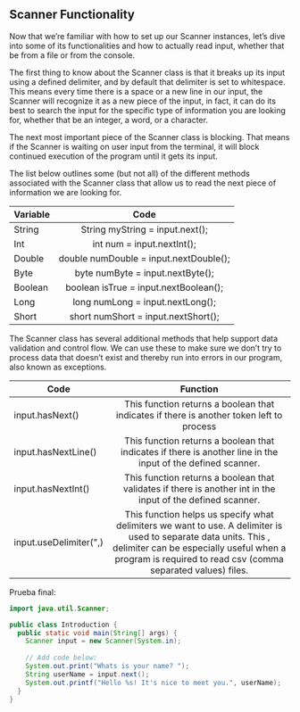 ## Scanner Functionality

Now that we’re familiar with how to set up our Scanner instances, let’s dive into some of its functionalities and how to actually read input, whether that be from a file or from the console.

The first thing to know about the Scanner class is that it breaks up its input using a defined delimiter, and by default that delimiter is set to whitespace. This means every time there is a space or a new line in our input, the Scanner will recognize it as a new piece of the input, in fact, it can do its best to search the input for the specific type of information you are looking for, whether that be an integer, a word, or a character.

The next most important piece of the Scanner class is blocking. That means if the Scanner is waiting on user input from the terminal, it will block continued execution of the program until it gets its input.

The list below outlines some (but not all) of the different methods associated with the Scanner class that allow us to read the next piece of information we are looking for.

| Variable      | Code                                    |
| ------------- |:---------------------------------------:|
| String        | String myString = input.next();         |
| Int           | int num = input.nextInt();              |
| Double        | double numDouble = input.nextDouble();  |
| Byte          | byte numByte = input.nextByte();        |
| Boolean       | boolean isTrue = input.nextBoolean();   |
| Long          | long numLong = input.nextLong();        |
| Short         | short numShort = input.nextShort();     |

The Scanner class has several additional methods that help support data validation and control flow. We can use these to make sure we don’t try to process data that doesn’t exist and thereby run into errors in our program, also known as exceptions.

| Code                    | Function                                                                                                                                                                                                                    |
| ----------------------- |:---------------------------------------------------------------------------------------------------------------------------------------------------------------------------------------------------------------------------:|
| input.hasNext()         | This function returns a boolean that indicates if there is another token left to process                                                                                                                                    |
| input.hasNextLine()     | This function returns a boolean that indicates if there is another line in the input of the defined scanner.                                                                                                                |
| input.hasNextInt()      | This function returns a boolean that validates if there is another int in the input of the defined scanner.                                                                                                                 |
| input.useDelimiter(",)  | This function helps us specify what delimiters we want to use. A delimiter is used to separate data units. This , delimiter can be especially useful when a program is required to read csv (comma separated values) files. |

Prueba final:

```java
import java.util.Scanner;

public class Introduction {
  public static void main(String[] args) {
    Scanner input = new Scanner(System.in);
    
    // Add code below:
    System.out.print("Whats is your name? ");
    String userName = input.next();
    System.out.printf("Hello %s! It's nice to meet you.", userName);
  }
}
```